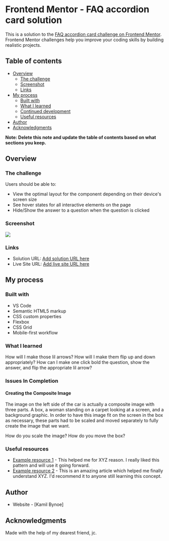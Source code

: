# Frontend Mentor - FAQ accordion card solution

This is a solution to the [FAQ accordion card challenge on Frontend Mentor](https://www.frontendmentor.io/challenges/faq-accordion-card-XlyjD0Oam). Frontend Mentor challenges help you improve your coding skills by building realistic projects. 

## Table of contents

- [Overview](#overview)
  - [The challenge](#the-challenge)
  - [Screenshot](#screenshot)
  - [Links](#links)
- [My process](#my-process)
  - [Built with](#built-with)
  - [What I learned](#what-i-learned)
  - [Continued development](#continued-development)
  - [Useful resources](#useful-resources)
- [Author](#author)
- [Acknowledgments](#acknowledgments)

**Note: Delete this note and update the table of contents based on what sections you keep.**

## Overview

### The challenge

Users should be able to:

- View the optimal layout for the component depending on their device's screen size
- See hover states for all interactive elements on the page
- Hide/Show the answer to a question when the question is clicked

### Screenshot

![](./screenshot.JPG)


### Links

- Solution URL: [Add solution URL here](https://your-solution-url.com)
- Live Site URL: [Add live site URL here](https://your-live-site-url.com)

## My process

### Built with

- VS Code
- Semantic HTML5 markup
- CSS custom properties
- Flexbox
- CSS Grid
- Mobile-first workflow




### What I learned


How will I make those lil arrows? How will I make them flip up and down appropriately?
How can I make one click bold the question, show the answer, and flip the appropriate lil arrow?




### Issues In Completion

#### Creating the Composite Image
 
 The image on the left side of the car is actually a composite image with three parts. A box, a woman standing on a carpet looking at a screen, and a background graphic. In order to have this image fit on the screen in the box as necessary, these parts had to be scaled and moved separately to fully create the image that we want.

 How do you scale the image?
 How do you move the box?
 





### Useful resources

- [Example resource 1](https://www.example.com) - This helped me for XYZ reason. I really liked this pattern and will use it going forward.
- [Example resource 2](https://www.example.com) - This is an amazing article which helped me finally understand XYZ. I'd recommend it to anyone still learning this concept.



## Author

- Website - [Kamil Bynoe]


## Acknowledgments

Made with the help of my dearest friend, jc.

